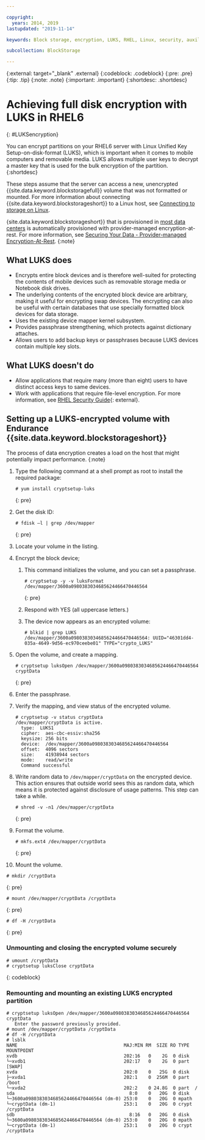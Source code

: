 ```yaml
---

copyright:
  years: 2014, 2019
lastupdated: "2019-11-14"

keywords: Block storage, encryption, LUKS, RHEL, Linux, security, auxiliary storage

subcollection: BlockStorage

---
```

{:external: target="_blank" .external}
{:codeblock: .codeblock}
{:pre: .pre}
{:tip: .tip}
{:note: .note}
{:important: .important}
{:shortdesc: .shortdesc}

# Achieving full disk encryption with LUKS in RHEL6
{: #LUKSencryption}

You can encrypt partitions on your RHEL6 server with Linux Unified Key Setup-on-disk-format (LUKS), which is important when it comes to mobile computers and removable media. LUKS allows multiple user keys to decrypt a master key that is used for the bulk encryption of the partition.
{:shortdesc}

These steps assume that the server can access a new, unencrypted {{site.data.keyword.blockstoragefull}} volume that was not formatted or mounted. For more information about connecting {{site.data.keyword.blockstorageshort}} to a Linux host, see [Connecting to storage on Linux](/docs/infrastructure/BlockStorage?topic=BlockStorage-mountingLinux).

{site.data.keyword.blockstorageshort}} that is provisioned in [most data centers](/docs/infrastructure/BlockStorage?topic=BlockStorage-selectDC) is automatically provisioned with  provider-managed encryption-at-rest. For more information, see [Securing Your Data - Provider-managed Encryption-At-Rest](/docs/infrastructure/BlockStorage?topic=BlockStorage-encryption).
{:note}

## What LUKS does

- Encrypts entire block devices and is therefore well-suited for protecting the contents of mobile devices such as removable storage media or Notebook disk drives.
- The underlying contents of the encrypted block device are arbitrary, making it useful for encrypting swap devices. The encrypting can also be useful with certain databases that use specially formatted block devices for data storage.
- Uses the existing device mapper kernel subsystem.
- Provides passphrase strengthening, which protects against dictionary attaches.
- Allows users to add backup keys or passphrases because LUKS devices contain multiple key slots.


## What LUKS doesn't do

- Allow applications that require many (more than eight) users to have distinct access keys to same devices.
- Work with applications that require file-level encryption. For more information, see [RHEL Security Guide](https://access.redhat.com/documentation/en-US/Red_Hat_Enterprise_Linux/7/html/Security_Guide/sec-Encryption.html){: external}.

## Setting up a LUKS-encrypted volume with Endurance {{site.data.keyword.blockstorageshort}}

The process of data encryption creates a load on the host that might potentially impact performance.
{:note}

1. Type the following command at a shell prompt as root to install the required package:   <br/>
   ```
   # yum install cryptsetup-luks
   ```
   {: pre}
2. Get the disk ID:<br/>
   ```
   # fdisk –l | grep /dev/mapper
   ```
   {: pre}
3. Locate your volume in the listing.
4. Encrypt the block device;

   1. This command initializes the volume, and you can set a passphrase. <br/>

      ```
      # cryptsetup -y -v luksFormat /dev/mapper/3600a0980383034685624466470446564
      ```
      {: pre}

   2. Respond with YES (all uppercase letters.)

   3. The device now appears as an encrypted volume:

      ```
      # blkid | grep LUKS
      /dev/mapper/3600a0980383034685624466470446564: UUID="46301dd4-035a-4649-9d56-ec970ceebe01" TYPE="crypto_LUKS"
      ```

5. Open the volume, and create a mapping.<br/>
   ```
   # cryptsetup luksOpen /dev/mapper/3600a0980383034685624466470446564 cryptData
   ```
   {: pre}
6. Enter the passphrase.
7. Verify the mapping, and view status of the encrypted volume.   <br/>
   ```
   # cryptsetup -v status cryptData
   /dev/mapper/cryptData is active.
     type:  LUKS1
     cipher:  aes-cbc-essiv:sha256
     keysize: 256 bits
     device:  /dev/mapper/3600a0980383034685624466470446564
     offset:  4096 sectors
     size:    41938944 sectors
     mode:    read/write
     Command successful
   ```
8. Write random data to `/dev/mapper/cryptData` on the encrypted device. This action ensures that outside world sees this as random data, which means it is protected against disclosure of usage patterns. This step can take a while.<br/>
    ```
    # shred -v -n1 /dev/mapper/cryptData
    ```
    {: pre}
9. Format the volume.<br/>
   ```
   # mkfs.ext4 /dev/mapper/cryptData
   ```
   {: pre}
10. Mount the volume.<br/>
   ```
   # mkdir /cryptData
   ```
   {: pre}
   ```
   # mount /dev/mapper/cryptData /cryptData
   ```
   {: pre}
   ```
   # df -H /cryptData
   ```
   {: pre}

### Unmounting and closing the encrypted volume securely
   ```
   # umount /cryptData
   # cryptsetup luksClose cryptData
   ```
   {: codeblock}

### Remounting and mounting an existing LUKS encrypted partition
   ```
   # cryptsetup luksOpen /dev/mapper/3600a0980383034685624466470446564 cryptData
      Enter the password previously provided.
   # mount /dev/mapper/cryptData /cryptData
   # df -H /cryptData
   # lsblk
   NAME                                       MAJ:MIN RM  SIZE RO TYPE  MOUNTPOINT
   xvdb                                       202:16   0    2G  0 disk
   └─xvdb1                                    202:17   0    2G  0 part  [SWAP]
   xvda                                       202:0    0   25G  0 disk
   ├─xvda1                                    202:1    0  256M  0 part  /boot
   └─xvda2                                    202:2    0 24.8G  0 part  /
   sda                                          8:0    0   20G  0 disk
   └─3600a0980383034685624466470446564 (dm-0) 253:0    0   20G  0 mpath
   └─cryptData (dm-1)                         253:1    0   20G  0 crypt /cryptData
   sdb                                          8:16   0   20G  0 disk
   └─3600a0980383034685624466470446564 (dm-0) 253:0    0   20G  0 mpath
   └─cryptData (dm-1)                         253:1    0   20G  0 crypt /cryptData
   ```

